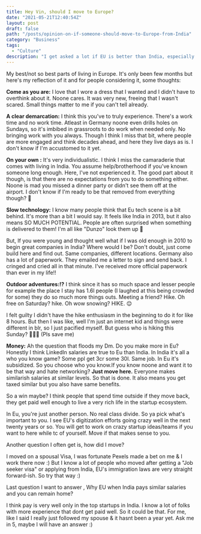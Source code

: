 ```yaml
---
title: Hey Vin, should I move to Europe?
date: "2021-05-21T12:40:54Z"
layout: post
draft: false
path: "/posts/opinion-on-if-someone-should-move-to-Europe-from-India"
category: "Business"
tags:
  - "Culture"
description: "I get asked a lot if EU is better than India, especially for tech. This was a twitter thread on my opinions. Copied as is."
---
```




My best/not so best parts of living in Europe.
It's only been few months but here's my reflection of it and for people considering it, some thoughts:

**Come as you are:** I love that I wore a dress that I wanted and I didn't have to overthink about it. Noone cares. It was very new, freeing that I wasn't scared. Small things matter to me if you can't tell already. 

**A clear demarcation:** I think this you've to truly experience. There's a work time and no work time. Atleast in Germany noone even drills holes on Sundays, so it's imbibed in grassroots to do work when needed only. No bringing work with you always. Though I think I miss that bit, where people are more engaged and think decades ahead, and here they live days as is. I don't know if I'm accustomed to it yet. 

**On your own :** It's very individualistic. I think I miss the camaraderie that comes with living in India. You assume help/brotherhood if you've known someone long enough. Here, I've not experienced it. The good part about it though, is that there are no expectations from you to do something either. Noone is mad you missed a dinner party or didn't see them off at the airport.
I don't know if I'm ready to be that removed from everything though? 🤷

**Slow technology:** I know many people think that Eu tech scene is a bit behind. It's more than a bit I would say. It feels like India in 2013, but it also means SO MUCH POTENTIAL. People are often surprised when something is delivered to them! I'm all like "Dunzo" look them up 🤣

But, If you were young and thought well what if I was old enough in 2010 to begin great companies in India? Where would I be?
Don't doubt, just come build here and find out. Same companies, different locations. Germany also has a lot of paperwork. They emailed me a letter to sign and send back. I cringed and cried all in that minute. I've received more official paperwork than ever in my life!! 

**Outdoor adventures:!?** I think since it has so much space and lesser people for example the place I stay has 1.6l people (I laughed at this being crowded for some) they do so much more things outs. Meeting a friend? Hike. Oh free on Saturday? hike. Oh wow snowing? HIKE. 😌

I felt guilty I didn't have the hike enthusiasm in the beginning to do it for like 8 hours. But then I was like, well I'm just an internet kid and things were different in blr, so I just pacified myself. But guess who is hiking this Sunday? 🤭🤭🤭 (Pls save me)

**Money:** Ah the question that floods my Dm. Do you make more in Eu?
Honestly I think LinkedIn salaries are true to Eu than India. In India it's all a who you know game? Some ppl get 3cr some 30l. Same job. In Eu it's subsidized. So you choose who you know.If you know noone and want it to be that way and hate networking? **Just move here.** Everyone makes similarish salaries at similar levels. So that is done. It also means you get taxed similar but you also have same benefits. 

So a win maybe? I think people that spend time outside if they move back, they get paid well enough to live a very rich life in the startup ecosystem. 

In Eu, you're just another person. No real class divide. So ya pick what's important to you. I see EU's digitization efforts going crazy well in the next twenty years or so. You will get to work on crazy startup ideas/teams if you want to here while tc of yourself. Move if that makes sense to you.

Another question I often get is, how did I move? 

I moved on a spousal Visa, I was fortunate Pexels made a bet on me & I work there now :) But I know a lot of people who moved after getting a "Job seeker visa" or applying from India, EU's immigration laws are very straight forward-ish. So try that way :) 

Last question I want to answer , Why EU when India pays similar salaries and you can remain home?

I think pay is very well only in the top startups in India. I know a lot of folks with more experience that dont get paid well. So it could be that. For me, like I said I really just followed my spouse & it hasnt been a year yet. Ask me in 5, maybe I will have an answer :) 